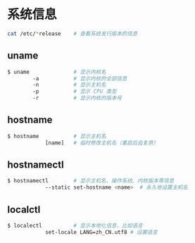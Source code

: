 # 系统信息

```sh
cat /etc/*release    # 查看系统发行版本的信息
```

## uname

```sh
$ uname              # 显示内核名
        -a           # 显示内核的全部信息
        -n           # 显示主机名
        -p           # 显示 CPU 类型
        -r           # 显示内核的版本号
```

## hostname

```sh
$ hostname           # 显示主机名
            [name]   # 临时修改主机名（重启后会复原）
```

## hostnamectl

```sh
$ hostnamectl        # 显示主机名、操作系统、内核版本等信息
            --static set-hostname <name>  # 永久地设置主机名
```

## localctl

```sh
$ localectl          # 显示本地化信息，比如语言
            set-locale LANG=zh_CN.utf8 # 设置语言
```
